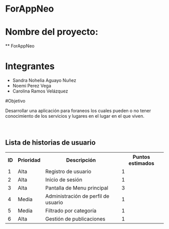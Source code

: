 # ForAppNeo

# Nombre del proyecto:
** ForAppNeo
# Integrantes 
* Sandra Nohelia Aguayo Nuñez
* Noemi Perez Vega
* Carolina Ramos Velázquez

#Objetivo

Desarrollar una aplicación para foraneos los cuales pueden o no tener conocimiento de los servicios y lugares en el lugar en el que viven.
<br><br><br>
## Lista de historias de usuario
<table>
  <tr>
    <th>ID</th>
    <th>Prioridad</th>
    <th>Descripción</th>
    <th>Puntos estimados</th>
  </tr>
  <tr>
    <td>1</td>
    <td>Alta</td>
    <td>Registro de usuario</td>
    <td>1</td>
  </tr>
  
  <tr>
    <td>2</td>
    <td>Alta</td>
    <td>Inicio de sesión</td>
    <td>1</td>
  </tr>
  
  <tr>
    <td>3</td>
    <td>Alta</td>
    <td>Pantalla de Menu principal</td>
    <td>3</td>
  </tr>
  
  <tr>
    <td>4</td>
    <td>Media</td>
    <td>Administración de perfil de usuario</td>
    <td>1</td>
  </tr>
  <tr>
    <td>5</td>
    <td>Media</td>
    <td>Filtrado por categoría</td>
    <td>1</td>
  </tr>
  <tr>
    <td>6</td>
    <td>Alta</td>
    <td>Gestión de publicaciones</td>
    <td>1</td>
  </tr>
</table>

